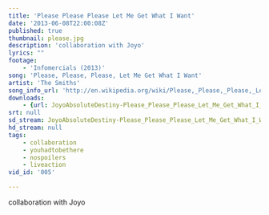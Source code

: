 ```yaml
---
title: 'Please Please Please Let Me Get What I Want'
date: '2013-06-08T22:00:08Z'
published: true
thumbnail: please.jpg
description: 'collaboration with Joyo'
lyrics: ""
footage:
    - 'Infomercials (2013)'
song: 'Please, Please, Please, Let Me Get What I Want'
artist: 'The Smiths'
song_info_url: 'http://en.wikipedia.org/wiki/Please,_Please,_Please,_Let_Me_Get_What_I_Want'
downloads:
    - {url: JoyoAbsoluteDestiny-Please_Please_Please_Let_Me_Get_What_I_Want-480p.m4v, width: 640, height: 480, mimetype: video/mp4}
srt: null
sd_stream: JoyoAbsoluteDestiny-Please_Please_Please_Let_Me_Get_What_I_Want-480p.m4v
hd_stream: null
tags:
    - collaboration
    - youhadtobethere
    - nospoilers
    - liveaction
vid_id: '005'

---
```

collaboration with Joyo